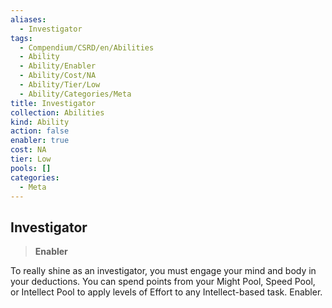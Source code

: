 ```yaml
---
aliases:
  - Investigator
tags:
  - Compendium/CSRD/en/Abilities
  - Ability
  - Ability/Enabler
  - Ability/Cost/NA
  - Ability/Tier/Low
  - Ability/Categories/Meta
title: Investigator
collection: Abilities
kind: Ability
action: false
enabler: true
cost: NA
tier: Low
pools: []
categories:
  - Meta
---
```

## Investigator    
>**Enabler**  
    
To really shine as an investigator, you must engage your mind and body in your deductions. You can spend points from your Might Pool, Speed Pool, or Intellect Pool to apply levels of Effort to any Intellect-based task. Enabler.